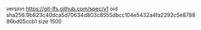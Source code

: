 version https://git-lfs.github.com/spec/v1
oid sha256:9b823c40dca5d70634d803c8555dbcc104e5432a4fa2292c5e878886bd05ccb1
size 1500
